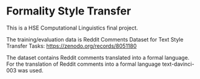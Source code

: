 # Formality Style Transfer

This is a HSE Computational Linguistics final project.

The training/evaluation data is Reddit Comments Dataset for Text Style Transfer Tasks: https://zenodo.org/records/8051180

The dataset contains Reddit comments translated into a formal language. For the translation of Reddit comments into a formal language text-davinci-003 was used.
